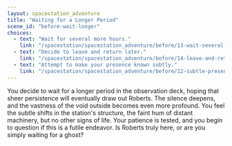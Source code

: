 ```yaml
---
layout: spacestation_adventure
title: "Waiting for a Longer Period"
scene_id: "before-wait-longer"
choices:
  - text: "Wait for several more hours."
    link: "/spacestation/spacestation_adventure/before/13-wait-several-hours"
  - text: "Decide to leave and return later."
    link: "/spacestation/spacestation_adventure/before/14-leave-and-return"
  - text: "Attempt to make your presence known subtly."
    link: "/spacestation/spacestation_adventure/before/12-subtle-presence"
---
```


You decide to wait for a longer period in the observation deck, hoping that sheer persistence will eventually draw out Roberts. The silence deepens, and the vastness of the void outside becomes even more profound. You feel the subtle shifts in the station's structure, the faint hum of distant machinery, but no other signs of life. Your patience is tested, and you begin to question if this is a futile endeavor. Is Roberts truly here, or are you simply waiting for a ghost?
